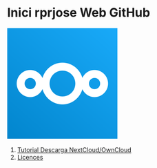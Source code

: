 # Inici rprjose Web GitHub
![Imatge de rprjose](Imagenes/NextCloud.jpeg)

1. [Tutorial Descarga NextCloud/OwnCloud](Tutorial/readme.md)
3. [Licences](LICENSE)


